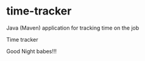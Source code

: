 # time-tracker
Java (Maven) application for tracking time on the job

Time tracker

Good Night babes!!!
